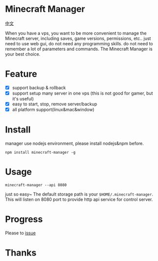 # Minecraft Manager

[中文](README_ZH.md)

When you have a vps, you want to be more convenient to manage the Minecraft server,
including saves, game versions, permissions, etc..
just need to use web gui, do not need any programming skills.
do not need to remember a lot of parameters and commands.
The Minecraft Manager is your best choice.

# Feature

* [x] support backup & rollback
* [x] support setup many server in one vps (this is not good for gamer, but it's useful)
* [x] easy to start, stop, remove server/backup
* [x] all platform support(linux&mac&window)

# Install

manager use nodejs environment, please install nodejs&npm before.

```
npm install minecraft-manager -g
```

# Usage

```
minecraft-manager --api 8080
```

just so easy~
The default storage path is your `$HOME/.minecraft-manager`.
This will listen on 8080 port to provide http api service for control server.

# Progress

Please to [issue](https://github.com/XGHeaven/minecraft-manager/issues?q=is%3Aopen+is%3Aissue+label%3Aprogress)

# Thanks
